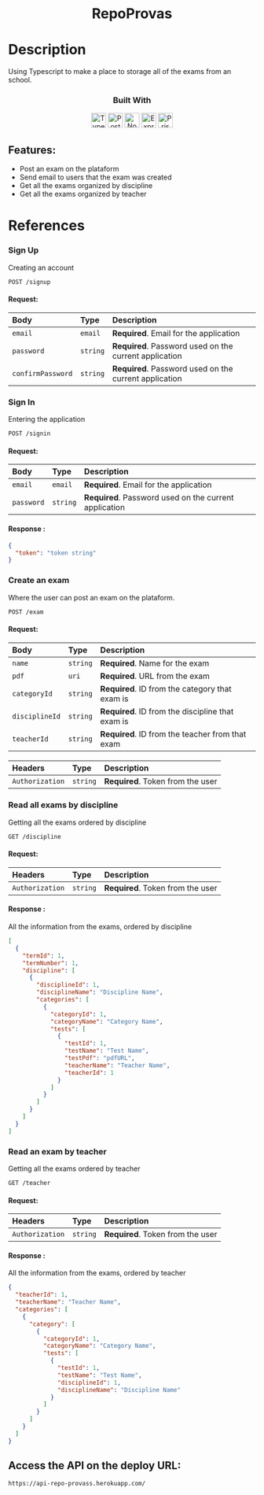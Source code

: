 <div align="center">
<h1>RepoProvas</h1>
</div>

# Description

Using Typescript to make a place to storage all of the exams from an school.

<div align="center">

  <h3>Built With</h3>
  <img src="https://img.shields.io/badge/TypeScript-007ACC?style=for-the-badge&logo=typescript&logoColor=white" height="30px" alt="Typescript"/>
  <img src="https://img.shields.io/badge/PostgreSQL-316192?style=for-the-badge&logo=postgresql&logoColor=white" height="30px" alt="PostgreSQL"/>
  <img src="https://img.shields.io/badge/Node.js-43853D?style=for-the-badge&logo=node.js&logoColor=white" height="30px" alt="Node.js"/>  
  <img src="https://img.shields.io/badge/Express.js-404D59?style=for-the-badge&logo=express.js&logoColor=white" height="30px" alt="Express.js"/>  
  <img src="https://img.shields.io/badge/Prisma-3982CE?style=for-the-badge&logo=Prisma&logoColor=white" height="30px" alt="Prisma"/>
  
</div>

## Features:

- Post an exam on the plataform
- Send email to users that the exam was created
- Get all the exams organized by discipline
- Get all the exams organized by teacher

# References

### Sign Up

Creating an account

```http
POST /signup
```

#### Request:

| Body              | Type     | Description                                            |
| :---------------- | :------- | :----------------------------------------------------- |
| `email`           | `email`  | **Required**. Email for the application                |
| `password`        | `string` | **Required**. Password used on the current application |
| `confirmPassword` | `string` | **Required**. Password used on the current application |

####

### Sign In

Entering the application

```http
POST /signin
```

#### Request:

| Body       | Type     | Description                                            |
| :--------- | :------- | :----------------------------------------------------- |
| `email`    | `email`  | **Required**. Email for the application                |
| `password` | `string` | **Required**. Password used on the current application |

####

#### Response :

```json
{
  "token": "token string"
}
```

####

### Create an exam

Where the user can post an exam on the plataform.

```http
POST /exam
```

#### Request:

| Body           | Type     | Description                                       |
| :------------- | :------- | :------------------------------------------------ |
| `name`         | `string` | **Required**. Name for the exam                   |
| `pdf`          | `uri`    | **Required**. URL from the exam                   |
| `categoryId`   | `string` | **Required**. ID from the category that exam is   |
| `disciplineId` | `string` | **Required**. ID from the discipline that exam is |
| `teacherId`    | `string` | **Required**. ID from the teacher from that exam  |

####

| Headers         | Type     | Description                       |
| :-------------- | :------- | :-------------------------------- |
| `Authorization` | `string` | **Required**. Token from the user |

####

### Read all exams by discipline

Getting all the exams ordered by discipline

```http
GET /discipline
```

#### Request:

| Headers         | Type     | Description                       |
| :-------------- | :------- | :-------------------------------- |
| `Authorization` | `string` | **Required**. Token from the user |

#### Response :

All the information from the exams, ordered by discipline

```json
[
  {
    "termId": 1,
    "termNumber": 1,
    "discipline": [
      {
        "disciplineId": 1,
        "disciplineName": "Discipline Name",
        "categories": [
          {
            "categoryId": 1,
            "categoryName": "Category Name",
            "tests": [
              {
                "testId": 1,
                "testName": "Test Name",
                "testPdf": "pdfURL",
                "teacherName": "Teacher Name",
                "teacherId": 1
              }
            ]
          }
        ]
      }
    ]
  }
]
```

####

### Read an exam by teacher

Getting all the exams ordered by teacher

```http
GET /teacher
```

#### Request:

| Headers         | Type     | Description                       |
| :-------------- | :------- | :-------------------------------- |
| `Authorization` | `string` | **Required**. Token from the user |

#### Response :

All the information from the exams, ordered by teacher

```json
{
  "teacherId": 1,
  "teacherName": "Teacher Name",
  "categories": [
    {
      "category": [
        {
          "categoryId": 1,
          "categoryName": "Category Name",
          "tests": [
            {
              "testId": 1,
              "testName": "Test Name",
              "disciplineId": 1,
              "disciplineName": "Discipline Name"
            }
          ]
        }
      ]
    }
  ]
}
```

## Access the API on the deploy URL:

`https://api-repo-provass.herokuapp.com/`
